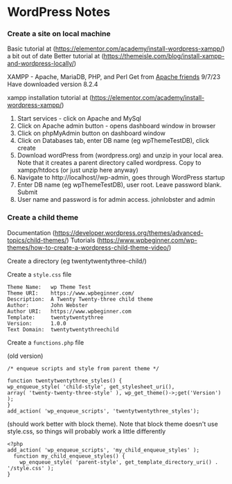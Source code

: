 # WordPress Notes

### Create a site on local machine

Basic tutorial at (https://elementor.com/academy/install-wordpress-xampp/) a bit out of date
Better tutorial at (https://themeisle.com/blog/install-xampp-and-wordpress-locally/)

XAMPP - Apache, MariaDB, PHP, and Perl
Get from [Apache friends](https://www.apachefriends.org/index.html)
9/7/23 Have downloaded version 8.2.4 

xampp installation tutorial at (https://elementor.com/academy/install-wordpress-xampp/)

1. Start services - click on Apache and MySql
2. Click on Apache admin button - opens dashboard window in browser
3. Click on phpMyAdmin button on dashboard window
4. Click on Databases tab, enter DB name (eg wpThemeTestDB), click create
5. Download wordPress from (wordpress.org) and unzip in your local area. Note that it creates a parent directory called wordpress. Copy to xampp/htdocs (or just unzip here anyway)
6. Navigate to http://localhost/<site name>/wp-admin, goes through WordPress startup
7. Enter DB name (eg wpThemeTestDB), user root. Leave password blank. Submit
8. User name and password is for admin access. johnlobster and admin<std> 

### Create a child theme

Documentation (https://developer.wordpress.org/themes/advanced-topics/child-themes/)
Tutorials (https://www.wpbeginner.com/wp-themes/how-to-create-a-wordpress-child-theme-video/)

Create a directory (eg twentytwentythree-child/)

Create a `style.css` file

```
Theme Name:   wp Theme Test
Theme URI:    https://www.wpbeginner.com/
Description:  A Twenty Twenty-three child theme
Author:       John Webster
Author URI:   https://www.wpbeginner.com
Template:     twentytwentythree
Version:      1.0.0
Text Domain:  twentytwentythreechild
```

Create a `functions.php` file

(old version)
```
/* enqueue scripts and style from parent theme */
 
function twentytwentythree_styles() {
wp_enqueue_style( 'child-style', get_stylesheet_uri(),
array( 'twenty-twenty-three-style' ), wp_get_theme()->;get('Version') );
}
add_action( 'wp_enqueue_scripts', 'twentytwentythree_styles');
```

(should work better with block theme). Note that block theme doesn't use style.css, so things will probably work a little differently
```
<?php 
add_action( 'wp_enqueue_scripts', 'my_child_enqueue_styles' );
  function my_child_enqueue_styles() {
    wp_enqueue_style( 'parent-style', get_template_directory_uri() . '/style.css' );
}
```

